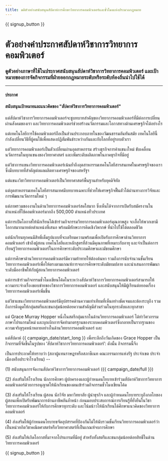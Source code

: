 ```yaml
---
title: มติตัวอย่างสนับสนุนสัปดาห์การศึกษาวิทยาการคอมพิวเตอร์และชั่วโมงแห่งประมวลกฎหมาย
---
```


{{ signup_button }}

# ตัวอย่างคำประกาศสัปดาห์วิชาการวิทยาการคอมพิวเตอร์

### ดูตัวอย่างภาษาที่ใช้ในประกาศสนับสนุนสัปดาห์วิชาการวิทยาการคอมพิวเตอร์ และเป้าหมายของการจัดกิจกรรมที่ฝ่ายออกกฎหมายระดับหรือระดับท้องถิ่นนำไปใช้ได้

* * *

#### **ประกาศ**  


#### สนับสนุนเป้าหมายและแนวคิดของ "สัปดาห์วิชาการวิทยาการคอมพิวเตอร์"

แต่สัปดาห์วิชาการวิทยาการคอมพิวเตอร์จะชูบทบาทสำคัญของวิทยาการคอมพิวเตอร์ที่มีต่อการเปลี่ยนผ่านสังคมของเรา และวิทยาการคอมพิวเตอร์ช่วยสร้างนวัตกรรมและโอกาสทางด้านเศรษฐกิจได้อย่างไร

แต่เทคโนโลยีการใช้คอมพิวเตอร์ถือเป็นส่วนประกอบภายในของวัฒนธรรมอันทันสมัย เทคโนโลยีนี้กำลังเปลี่ยนวิธีที่ผู้คนใช้เพื่อแสดงปฏิสัมพันธ์ระหว่างกันและกับโลกที่อยู่รอบตัวเรา

แต่วิทยาการคอมพิวเตอร์เป็นตัวเปลี่ยนผ่านอุตสาหกรรม สร้างธุรกิจการค้าแขนงใหม่ ขับเคลื่อนนวัตกรรมในทุกแขนงของวิทยาศาสตร์ และเพิ่มระดับผลิตภาพในภาคธุรกิจที่มีอยู่

แต่วิชาการแขนงวิทยาการคอมพิวเตอร์เน้นย้ำถึงอุตสาหกรรมเทคโนโลยีสารสนเทศในเศรษฐกิจของเรา ซึ่งมีบทบาทที่สำคัญต่อผลผลิตทางเศรษฐกิจของสหรัฐฯ

แต่แขนงวิชาวิทยาการคอมพิวเตอร์เป็นวิทยาศาสตร์พื้นฐานสำหรับยุคดิจิทัล

แต่อุตสาหกรรมเทคโนโลยีสารสนเทศมีบทบาทเฉพาะที่ช่วยให้เศรษฐกิจฟื้นตัวได้ผ่านทางการวิจัยและการพัฒนานวัตกรรมใหม่ ๆ

แต่ภาพรวมของงานในด้านวิทยาการคอมพิวเตอร์สดใสมาก ซึ่งเห็นได้จากการเปิดรับสมัครงานในตำแหน่งที่ใช้คอมพิวเตอร์มากถึง 500,000 ตำแหน่งทั่วประเทศ

แต่การเปิดโอกาสให้นักเรียนได้เข้าร่วมกิจกรรมวิทยาการคอมพิวเตอร์คุณภาพสูง จะเอื้อให้พวกเขามีโอกาสมากมายต่อตำแหน่งที่เสนอ พร้อมมีทักษะการคิดเชิงวิพากษ์ ที่นำไปใช้ได้ตลอดชีวิต

แต่นักเรียนทุกคนมีสิทธิ์เต็มรูปแบบที่จะเตรียมความพร้อมเพื่อเปิดรับการศึกษาด้านวิทยาการคอมพิวเตอร์ เข้าถึงผู้สอน เทคโนโลยีและหลักสูตรที่ล้วนมีคุณภาพที่เหมาะกับอายุ และจำเป็นต่อการเรียนรู้วิทยาการคอมพิวเตอร์ในการศึกษาระดับประถมศึกษาและมัธยมศึกษา

แต่การศึกษาด้านวิทยาการคอมพิวเตอร์มีความท้าทายให้ต้องค้นหา รวมถึงการนับจำนวนชั้นเรียนวิทยาการคอมพิวเตอร์เพื่อให้ตรงตามเกณฑ์การจบการศึกษาระดับมัธยมปลาย และนำเสนอการพัฒนาระดับมืออาชีพให้กับผู้สอนวิทยาการคอมพิวเตอร์

แต่การเข้าร่วมกิจกรรมชั่วโมงเขียนโค้ดในระหว่างสัปดาห์วิชาการวิทยาการคอมพิวเตอร์สามารถให้ความกระจ่างเรื่องขอบข่ายของวิชาการวิทยาการคอมพิวเตอร์ และสนับสนุนให้มีผู้เรียนต่อยอดเรื่องวิทยาการคอมพิวเตอร์เพิ่มขึ้น

แต่วิชาแขนงวิทยาการคอมพิวเตอร์มีอุปสรรคด้านความเท่าเทียมที่เห็นอย่างชัดเจนและต้องระบุถึง รวมถึงการดึงดูดให้กลุ่มสตรีและชนกลุ่มน้อยด้อยความสำคัญมีส่วนร่วมในทุกระดับและทุกสาขา

แต่ Grace Murray Hopper หนึ่งในสตรีกลุ่มแรกในด้านวิทยาการคอมพิวเตอร์ ได้ทำวิศวกรรมภาษาโปรแกรมใหม่ และบุกเบิกการจัดทำมาตรฐานของระบบคอมพิวเตอร์ซึ่งกลายเป็นรากฐานของความเจริญรุดหน้าหลายอย่างในด้านวิทยาการคอมพิวเตอร์ และ

แต่สัปดาห์ {{ campaign_date/start_long }} เพื่อระลึกถึงวันเกิดของ Grace Hopper เป็นกิจกรรมที่จัดขึ้นในรูปของ ‘สัปดาห์วิชาการวิทยาการคอมพิวเตอร์’: ดังนั้น กิจกรรมนี้จึง <br />

เป็นการประกาศให้ทราบว่า (สภาผู้แทนราษฎรหรือสภาซีเนท คณะกรรมการแห่งรัฐ ประจำเขต ประจำเมืองหรือประจำโรงเรียน) --

(1) สนับสนุนการจัดงานสัปดาห์วิชาการวิทยาการคอมพิวเตอร์ ({{ campaign_date/full }})

(2) ส่งเสริมให้โรงเรียน นักการศึกษา ผู้ปกครองและผู้กำหนดนโยบายเข้าร่วมสัปดาห์วิชาการวิทยาการคอมพิวเตอร์ด้วยการอนุญาตให้นักเรียนของตนเข้าร่วมกิจกรรมชั่วโมงเขียนโค้ด

(3) ส่งเสริมให้โรงเรียน ผู้สอน นักวิจัย มหาวิทยาลัย ผู้นำธุรกิจ และผู้กำหนดนโยบายระบุถึงกลไกของผู้สอนเพื่อเปิดรับพัฒนาการด้านอาชีพอันล้ำหน้า ก่อนมอบประสบการณ์การเรียนรู้ที่ยั่งยืนในวิชาวิทยาการคอมพิวเตอร์ให้กับการศึกษาทุกระดับ และโน้มน้าวให้นักเรียนได้ศึกษาแนวคิดของวิทยาการคอมพิวเตอร์

(4) ส่งเสริมให้ผู้กำหนดนโยบายขจัดอุปสรรคที่ป้องกันไม่ให้นับรวมชั้นเรียนวิทยาการคอมพิวเตอร์ว่าเป็นหน่วยกิตวิชาคณิตศาสตร์หรือวิทยาศาสตร์ที่เป็นเกณฑ์จบการศึกษา

(5) ส่งเสริมให้เกิดโอกาสที่มาจากโปรแกรมที่มีอยู่ สำหรับทั้งสตรีและชนกลุ่มน้อยด้อยสิทธิ์ในด้านวิทยาการคอมพิวเตอร์

{{ signup_button }}